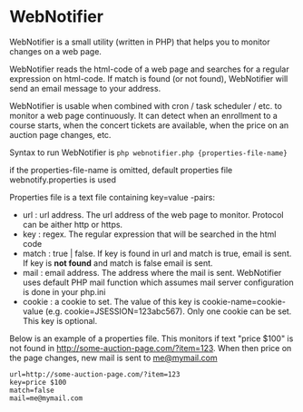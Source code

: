 # WebNotifier
WebNotifier is a small utility (written in PHP) that helps you to monitor changes on a web page.

WebNotifier reads the html-code of a web page and searches for a regular expression on html-code.
If match is found (or not found), WebNotifier will send an email message to your address.

WebNotifier is usable when combined with cron / task scheduler / etc. to monitor
a web page continuously. It can detect when an enrollment to a course starts, when the
concert tickets are available, when the price on an auction page changes, etc.

Syntax to run WebNotifier is
`php webnotifier.php {properties-file-name}`

if the properties-file-name is omitted, default properties file webnotify.properties is used

Properties file is a text file containing key=value -pairs:

* url : url address. The url address of the web page to monitor. Protocol can be aither http or https.
* key : regex. The regular expression that will be searched in the html code
* match : true | false. If key is found in url and match is true, email is sent. If key is __not found__ and match is false email is sent.
* mail : email address. The address where the mail is sent. WebNotifier uses default PHP mail function which assumes mail server configuration is done in your php.ini
* cookie : a cookie to set. The value of this key is cookie-name=cookie-value (e.g. cookie=JSESSION=123abc567). Only one cookie can be set. This key is optional.

Below is an example of a properties file. This monitors if text "price $100" is not found in http://some-auction-page.com/?item=123. When then price on the page changes, new mail is sent to me@mymail.com

```
url=http://some-auction-page.com/?item=123
key=price $100
match=false
mail=me@mymail.com
```
